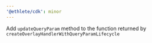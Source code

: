 ```yaml
---
'@ethlete/cdk': minor
---
```


Add `updateQueryParam` method to the function returned by `createOverlayHandlerWithQueryParamLifecycle`
